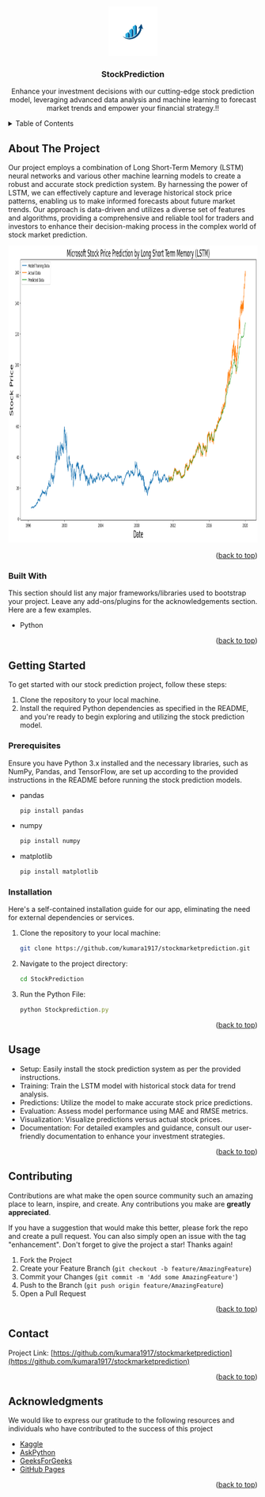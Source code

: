 <a name="readme-top"></a>

<!-- PROJECT LOGO -->
<br />
<div align="center">
  <a href= "https://github.com/kumara1917/stockmarketprediction">
    <img src="images/logo.jpg" alt="Logo" width="100" height="100">
  </a>

  <h3 align="center">StockPrediction</h3>

  <p align="center">
Enhance your investment decisions with our cutting-edge stock prediction model, leveraging advanced data analysis and machine learning to forecast market trends and empower your financial strategy.!!
  </p>
</div>


<!-- TABLE OF CONTENTS -->
<details>
  <summary>Table of Contents</summary>
  <ol>
    <li>
      <a href="#about-the-project">About The Project</a>
      <ul>
        <li><a href="#built-with">Built With</a></li>
      </ul>
    </li>
    <li>
      <a href="#getting-started">Getting Started</a>
      <ul>
        <li><a href="#prerequisites">Prerequisites</a></li>
        <li><a href="#installation">Installation</a></li>
      </ul>
    </li>
    <li><a href="#usage">Usage</a></li>
    <li><a href="#roadmap">Roadmap</a></li>
    <li><a href="#contributing">Contributing</a></li>
    <li><a href="#license">License</a></li>
    <li><a href="#contact">Contact</a></li>
    <li><a href="#acknowledgments">Acknowledgments</a></li>
  </ol>
</details>



<!-- ABOUT THE PROJECT -->
## About The Project
Our project employs a combination of Long Short-Term Memory (LSTM) neural networks and various other machine learning models to create a robust and accurate stock prediction system. By harnessing the power of LSTM, we can effectively capture and leverage historical stock price patterns, enabling us to make informed forecasts about future market trends. Our approach is data-driven and utilizes a diverse set of features and algorithms, providing a comprehensive and reliable tool for traders and investors to enhance their decision-making process in the complex world of stock market prediction.
<div align="center">
<img src="images/screenshot.png" alt="screenshot" width="800" height="600">
</div>


<p align="right">(<a href="#readme-top">back to top</a>)</p>



### Built With

This section should list any major frameworks/libraries used to bootstrap your project. Leave any add-ons/plugins for the acknowledgements section. Here are a few examples.

* Python

<p align="right">(<a href="#readme-top">back to top</a>)</p>



<!-- GETTING STARTED -->
## Getting Started
To get started with our stock prediction project, follow these steps:

1. Clone the repository to your local machine.
2. Install the required Python dependencies as specified in the README, and you're ready to begin exploring and utilizing the stock prediction model.
### Prerequisites
 Ensure you have Python 3.x installed and the necessary libraries, such as NumPy, Pandas, and TensorFlow, are set up according to the provided instructions in the README before running the stock prediction models.
* pandas
  ```sh
  pip install pandas
  ```
* numpy
    ```sh
  pip install numpy
  ```
* matplotlib
  ```sh
  pip install matplotlib
  ```
### Installation

 Here's a self-contained installation guide for our app, eliminating the need for external dependencies or services.

1. Clone the repository to your local machine:
   ```sh
   git clone https://github.com/kumara1917/stockmarketprediction.git
   ```
2. Navigate to the project directory:
   ```sh
   cd StockPrediction
   ```
3. Run the Python File:
   ```js
   python Stockprediction.py
   ```

<p align="right">(<a href="#readme-top">back to top</a>)</p>



<!-- USAGE EXAMPLES -->
## Usage

* Setup: Easily install the stock prediction system as per the provided instructions.
* Training: Train the LSTM model with historical stock data for trend analysis.
* Predictions: Utilize the model to make accurate stock price predictions.
* Evaluation: Assess model performance using MAE and RMSE metrics.
* Visualization: Visualize predictions versus actual stock prices.
* Documentation: For detailed examples and guidance, consult our user-friendly documentation to enhance your investment strategies.

<p align="right">(<a href="#readme-top">back to top</a>)</p>


<!-- CONTRIBUTING -->
## Contributing

Contributions are what make the open source community such an amazing place to learn, inspire, and create. Any contributions you make are **greatly appreciated**.

If you have a suggestion that would make this better, please fork the repo and create a pull request. You can also simply open an issue with the tag "enhancement".
Don't forget to give the project a star! Thanks again!

1. Fork the Project
2. Create your Feature Branch (`git checkout -b feature/AmazingFeature`)
3. Commit your Changes (`git commit -m 'Add some AmazingFeature'`)
4. Push to the Branch (`git push origin feature/AmazingFeature`)
5. Open a Pull Request

<p align="right">(<a href="#readme-top">back to top</a>)</p>

<!-- CONTACT -->
## Contact

Project Link: [https://github.com/kumara1917/stockmarketprediction](https://github.com/kumara1917/stockmarketprediction)

<p align="right">(<a href="#readme-top">back to top</a>)</p>


<!-- ACKNOWLEDGMENTS -->
## Acknowledgments

We would like to express our gratitude to the following resources and individuals who have contributed to the success of this project
* [Kaggle](https://www.kaggle.com/)
* [AskPython](https://www.askpython.com/)
* [GeeksForGeeks](https://www.geeksforgeeks.org/)
* [GitHub Pages](https://pages.github.com)

<p align="right">(<a href="#readme-top">back to top</a>)</p>


[Python-url]: https://www.python.org/

